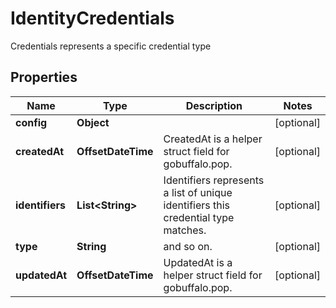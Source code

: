 

# IdentityCredentials

Credentials represents a specific credential type

## Properties

Name | Type | Description | Notes
------------ | ------------- | ------------- | -------------
**config** | **Object** |  |  [optional]
**createdAt** | **OffsetDateTime** | CreatedAt is a helper struct field for gobuffalo.pop. |  [optional]
**identifiers** | **List&lt;String&gt;** | Identifiers represents a list of unique identifiers this credential type matches. |  [optional]
**type** | **String** | and so on. |  [optional]
**updatedAt** | **OffsetDateTime** | UpdatedAt is a helper struct field for gobuffalo.pop. |  [optional]



